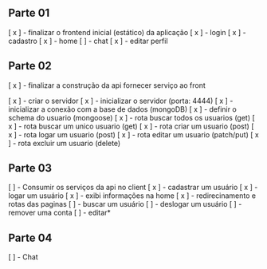 ## Parte 01

[ x ] - finalizar o frontend inicial (estático) da aplicação
[ x ] - login
[ x ] - cadastro
[ x ] - home
[ ] - chat
[ x ] - editar perfil

## Parte 02 

[ x ] - finalizar a construção da api fornecer serviço ao front

[ x ] - criar o servidor 
[ x ] - inicializar o servidor (porta: 4444)
[ x ] - inicializar a conexão com a base de dados (mongoDB)
[ x ] - definir o schema do usuario (mongoose)
[ x ] - rota buscar todos os usuarios (get)
[ x ] - rota buscar um unico usuario (get)
[ x ] - rota criar um usuario (post)
[ x ] - rota logar um usuario (post)
[ x ] - rota editar um usuario (patch/put)
[ x ] - rota excluir um usuario (delete)

## Parte 03

[  ] - Consumir os serviços da api no client
[ x ] - cadastrar um usuário
[ x ] - logar um usuário
[ x ] - exibi informações na home
[ x ] - redirecinamento e rotas das paginas
[ ] - buscar um usuário
[ ] - deslogar um usuário
[ ] - remover uma conta
[ ] - editar*


## Parte 04 

[ ] - Chat